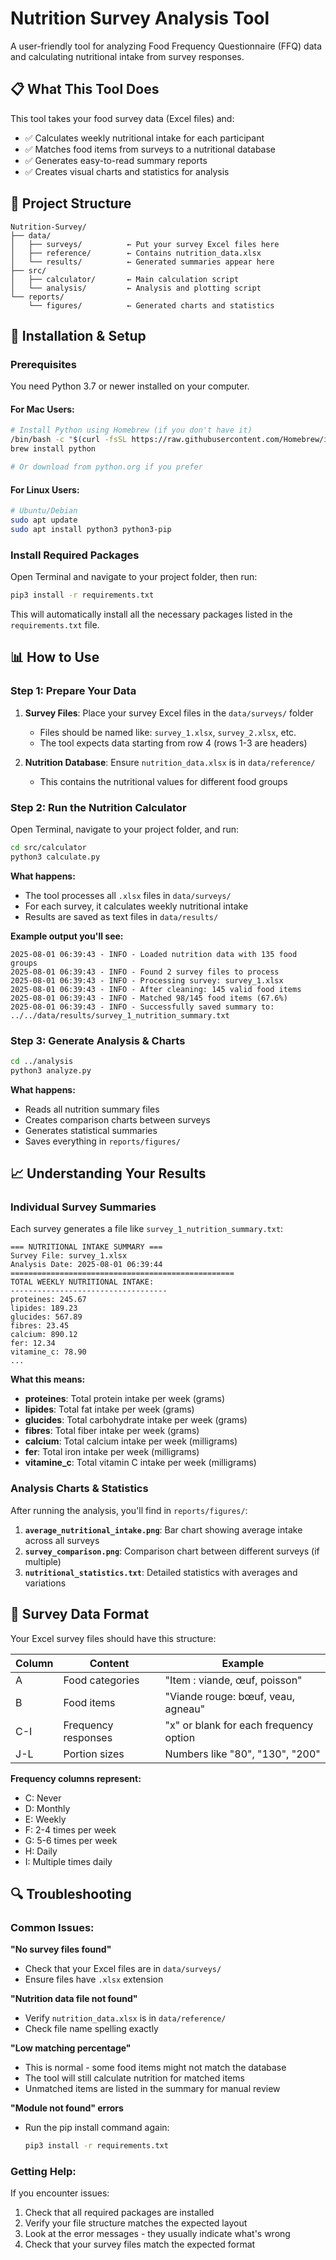 # Nutrition Survey Analysis Tool

A user-friendly tool for analyzing Food Frequency Questionnaire (FFQ) data and calculating nutritional intake from survey responses.

## 📋 What This Tool Does

This tool takes your food survey data (Excel files) and:
- ✅ Calculates weekly nutritional intake for each participant
- ✅ Matches food items from surveys to a nutritional database
- ✅ Generates easy-to-read summary reports
- ✅ Creates visual charts and statistics for analysis

## 📁 Project Structure

```
Nutrition-Survey/
├── data/
│   ├── surveys/          ← Put your survey Excel files here
│   ├── reference/        ← Contains nutrition_data.xlsx
│   └── results/          ← Generated summaries appear here
├── src/
│   ├── calculator/       ← Main calculation script
│   └── analysis/         ← Analysis and plotting script
└── reports/
    └── figures/          ← Generated charts and statistics
```

## 🔧 Installation & Setup

### Prerequisites
You need Python 3.7 or newer installed on your computer.

#### **For Mac Users:**
```bash
# Install Python using Homebrew (if you don't have it)
/bin/bash -c "$(curl -fsSL https://raw.githubusercontent.com/Homebrew/install/HEAD/install.sh)"
brew install python

# Or download from python.org if you prefer
```

#### **For Linux Users:**
```bash
# Ubuntu/Debian
sudo apt update
sudo apt install python3 python3-pip
```

### Install Required Packages

Open Terminal and navigate to your project folder, then run:

```bash
pip3 install -r requirements.txt
```

This will automatically install all the necessary packages listed in the `requirements.txt` file.

## 📊 How to Use

### Step 1: Prepare Your Data

1. **Survey Files**: Place your survey Excel files in the `data/surveys/` folder
   - Files should be named like: `survey_1.xlsx`, `survey_2.xlsx`, etc.
   - The tool expects data starting from row 4 (rows 1-3 are headers)

2. **Nutrition Database**: Ensure `nutrition_data.xlsx` is in `data/reference/`
   - This contains the nutritional values for different food groups

### Step 2: Run the Nutrition Calculator

Open Terminal, navigate to your project folder, and run:

```bash
cd src/calculator
python3 calculate.py
```

**What happens:**
- The tool processes all `.xlsx` files in `data/surveys/`
- For each survey, it calculates weekly nutritional intake
- Results are saved as text files in `data/results/`

**Example output you'll see:**
```
2025-08-01 06:39:43 - INFO - Loaded nutrition data with 135 food groups
2025-08-01 06:39:43 - INFO - Found 2 survey files to process
2025-08-01 06:39:43 - INFO - Processing survey: survey_1.xlsx
2025-08-01 06:39:43 - INFO - After cleaning: 145 valid food items
2025-08-01 06:39:43 - INFO - Matched 98/145 food items (67.6%)
2025-08-01 06:39:43 - INFO - Successfully saved summary to: ../../data/results/survey_1_nutrition_summary.txt
```

### Step 3: Generate Analysis & Charts

```bash
cd ../analysis
python3 analyze.py
```

**What happens:**
- Reads all nutrition summary files
- Creates comparison charts between surveys
- Generates statistical summaries
- Saves everything in `reports/figures/`

## 📈 Understanding Your Results

### Individual Survey Summaries
Each survey generates a file like `survey_1_nutrition_summary.txt`:

```
=== NUTRITIONAL INTAKE SUMMARY ===
Survey File: survey_1.xlsx
Analysis Date: 2025-08-01 06:39:44
==================================================
TOTAL WEEKLY NUTRITIONAL INTAKE:
-----------------------------------
proteines: 245.67
lipides: 189.23
glucides: 567.89
fibres: 23.45
calcium: 890.12
fer: 12.34
vitamine_c: 78.90
...
```

**What this means:**
- **proteines**: Total protein intake per week (grams)
- **lipides**: Total fat intake per week (grams)  
- **glucides**: Total carbohydrate intake per week (grams)
- **fibres**: Total fiber intake per week (grams)
- **calcium**: Total calcium intake per week (milligrams)
- **fer**: Total iron intake per week (milligrams)
- **vitamine_c**: Total vitamin C intake per week (milligrams)

### Analysis Charts & Statistics

After running the analysis, you'll find in `reports/figures/`:

1. **`average_nutritional_intake.png`**: Bar chart showing average intake across all surveys
2. **`survey_comparison.png`**: Comparison chart between different surveys (if multiple)
3. **`nutritional_statistics.txt`**: Detailed statistics with averages and variations

## 📝 Survey Data Format

Your Excel survey files should have this structure:

| Column | Content | Example |
|--------|---------|---------|
| A | Food categories | "Item : viande, œuf, poisson" |
| B | Food items | "Viande rouge: bœuf, veau, agneau" |
| C-I | Frequency responses | "x" or blank for each frequency option |
| J-L | Portion sizes | Numbers like "80", "130", "200" |

**Frequency columns represent:**
- C: Never
- D: Monthly  
- E: Weekly
- F: 2-4 times per week
- G: 5-6 times per week
- H: Daily
- I: Multiple times daily

## 🔍 Troubleshooting

### Common Issues:

**"No survey files found"**
- Check that your Excel files are in `data/surveys/`
- Ensure files have `.xlsx` extension

**"Nutrition data file not found"**
- Verify `nutrition_data.xlsx` is in `data/reference/`
- Check file name spelling exactly

**"Low matching percentage"**
- This is normal - some food items might not match the database
- The tool will still calculate nutrition for matched items
- Unmatched items are listed in the summary for manual review

**"Module not found" errors**
- Run the pip install command again:
  ```bash
  pip3 install -r requirements.txt
  ```

### Getting Help:

If you encounter issues:
1. Check that all required packages are installed
2. Verify your file structure matches the expected layout
3. Look at the error messages - they usually indicate what's wrong
4. Check that your survey files match the expected format
